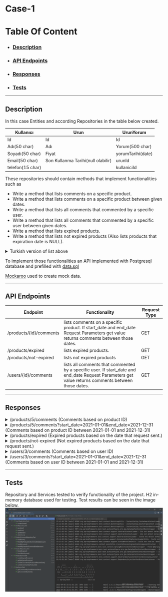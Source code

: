 # Case-1

# Table Of Content

* ### [Description](#description)
* ### [API Endpoints](#api-endpoints)
* ### [Responses](#responses)
* ### [Tests](#tests)

---

## Description
In this case Entities and according Repositories in the table below created.

| Kullanıcı        | Urun                               | UrunYorum         |
|------------------|------------------------------------|-------------------|
| Id               | Id                                 | Id                |
| Adı(50 char)     | Adı                                | Yorum(500 char)   |
| Soyadı(50 char)  | Fiyat                              | yorumTarihi(date) |
| Email(50 char)   | Son Kullanma Tarihi(null olabilir) | urunId            |
| telefon(15 char) |                                    | kullaniciId       |

These repositories should contain methods that implement functionalities such as
- Write a method that lists comments on a specific product.
- Write a method that lists comments on a specific product between given dates.
- Write a method that lists all comments that commented by a specific user.
- Write a method that lists all comments that commented by a specific user between given dates.
- Write a method that lists expired products.
- Write a method that lists not expired products (Also lists products that expiration date is NULL).

<details>
<summary>Turkish version of list above</summary>

- Bir ürüne ait yorumları listeleyen bir metot yazınız.
- Verilen tarih aralıklarında belirli bir ürüne yapılmış olan yorumları gösteren bir metot yazınız.
- Bir kullanıcının yapmış olduğu yorumları listeleyen bir metot yazınız.
- Bir kullanıcının belirli tarihler aralığında yapmış olduğu yorumları gösteren bir metot yazınız.
- Son kullanma tarihi geçmiş ürünleri listeleyen bir metot yazınız.
- Son kullanma tarihi geçmemiş ürünleri listeleyen bir metot yazınız. (Son kullanma tarihi boş olanlar da gelmeli.)

</details>

To implement those functionalities an API implemented with Postgresql database and prefilled
with [data.sql](./src/main/resources/data.sql)

[Mockaroo](https://www.mockaroo.com/) used to create mock data.

---

## API Endpoints

| Endpoint                | Functionality                                                                                                                                       | Request Type |
|-------------------------|-----------------------------------------------------------------------------------------------------------------------------------------------------|--------------|
| /products/{id}/comments | lists comments on a specific product. If start_date and end_date Request Parameters get value returns comments between those dates.                 | GET          |
| /products/expired       | lists expired products.                                                                                                                             | GET          |
| /products/not-expired   | lists not expired products                                                                                                                          | GET          |
| /users/{id}/comments    | lists all comments that commented by a specific user. If start_date and end_date Request Parameters get value returns comments between those dates. | GET          |

---

## Responses
<details>
<summary> /products/5/comments (Comments based on product ID)</summary>

``` yaml
 [
    {
        "id": 4,
        "comment": "mesh distributed web-readiness",
        "commentDate": "2022-01-17",
        "product": {
            "id": 5,
            "name": "Instant Coffee",
            "price": 52.06,
            "expDate": "2022-06-30"
        },
        "user": {
            "id": 4,
            "firstName": "Kristal",
            "lastName": "Kohrs",
            "email": "kkohrs3@tmall.com",
            "phoneNumber": "375-431-1496"
        }
    },
    {
        "id": 6,
        "comment": "optimize transparent web-readiness",
        "commentDate": "2021-10-18",
        "product": {
            "id": 5,
            "name": "Instant Coffee",
            "price": 52.06,
            "expDate": "2022-06-30"
        },
        "user": {
            "id": 1,
            "firstName": "Tailor",
            "lastName": "Feaveer",
            "email": "tfeaveer0@nifty.com",
            "phoneNumber": "770-404-4917"
        }
    },
    {
        "id": 13,
        "comment": "engage viral partnerships",
        "commentDate": "2022-03-26",
        "product": {
            "id": 5,
            "name": "Instant Coffee",
            "price": 52.06,
            "expDate": "2022-06-30"
        },
        "user": {
            "id": 3,
            "firstName": "Jaye",
            "lastName": "Anstiss",
            "email": "janstiss2@jimdo.com",
            "phoneNumber": "716-389-7511"
        }
    },
    {
        "id": 19,
        "comment": "redefine proactive synergies",
        "commentDate": "2021-09-28",
        "product": {
            "id": 5,
            "name": "Instant Coffee",
            "price": 52.06,
            "expDate": "2022-06-30"
        },
        "user": {
            "id": 4,
            "firstName": "Kristal",
            "lastName": "Kohrs",
            "email": "kkohrs3@tmall.com",
            "phoneNumber": "375-431-1496"
        }
    }
]
```
</details>

<details>
<summary> /products/5/comments?start_date=2021-01-01&end_date=2021-12-31 (Comments based on product ID between 2021-01-01 and 2021-12-31)</summary>

``` yaml
 [
    {
        "id": 6,
        "comment": "optimize transparent web-readiness",
        "commentDate": "2021-10-18",
        "product": {
            "id": 5,
            "name": "Instant Coffee",
            "price": 52.060001373291016,
            "expDate": "2022-06-30"
        },
        "user": {
            "id": 1,
            "firstName": "Tailor",
            "lastName": "Feaveer",
            "email": "tfeaveer0@nifty.com",
            "phoneNumber": "770-404-4917"
        }
    },
    {
        "id": 19,
        "comment": "redefine proactive synergies",
        "commentDate": "2021-09-28",
        "product": {
            "id": 5,
            "name": "Instant Coffee",
            "price": 52.060001373291016,
            "expDate": "2022-06-30"
        },
        "user": {
            "id": 4,
            "firstName": "Kristal",
            "lastName": "Kohrs",
            "email": "kkohrs3@tmall.com",
            "phoneNumber": "375-431-1496"
        }
    }
]
```
</details>

<details>
<summary> /products/expired (Expired products based on the date that request sent.)</summary>

``` yaml
 [
    {
        "id": 1,
        "name": "Coffee - Decafenated",
        "price": 87.25,
        "expDate": "2021-09-21"
    },
    {
        "id": 2,
        "name": "Chocolate - Feathers",
        "price": 72.0,
        "expDate": "2022-03-06"
    },
    {
        "id": 3,
        "name": "Tray - Foam, Square 4 - S",
        "price": 71.41,
        "expDate": "2021-09-08"
    },
    {
        "id": 4,
        "name": "Wine - Casillero Del Diablo",
        "price": 35.26,
        "expDate": "2021-10-31"
    },
    {
        "id": 5,
        "name": "Instant Coffee",
        "price": 52.06,
        "expDate": "2022-06-30"
    },
    {
        "id": 6,
        "name": "Cinnamon Rolls",
        "price": 1.94,
        "expDate": "2021-11-11"
    },
    {
        "id": 7,
        "name": "Muffin Orange Individual",
        "price": 14.71,
        "expDate": "2021-08-26"
    },
    {
        "id": 8,
        "name": "Pasta - Gnocchi, Potato",
        "price": 84.11,
        "expDate": "2022-01-29"
    },
    {
        "id": 9,
        "name": "Ham - Proscuitto",
        "price": 37.08,
        "expDate": "2022-05-12"
    },
    {
        "id": 10,
        "name": "Lobster - Baby, Boiled",
        "price": 91.08,
        "expDate": "2022-08-14"
    }
]
```
</details>

<details>
<summary> /products/not-expired (Not expired products based on the date that request sent.)</summary>

``` yaml
 [
    {
        "id": 11,
        "name": "Orange Juice",
        "price": 2.85,
        "expDate": "4022-08-14"
    }
]
```
</details>

<details>
<summary> /users/3/comments (Comments based on user ID)</summary>

``` yaml
 [
    {
        "id": 1,
        "comment": "iterate innovative networks",
        "commentDate": "2021-11-22",
        "product": {
            "id": 1,
            "name": "Coffee - Decafenated",
            "price": 87.25,
            "expDate": "2021-09-21"
        },
        "user": {
            "id": 3,
            "firstName": "Jaye",
            "lastName": "Anstiss",
            "email": "janstiss2@jimdo.com",
            "phoneNumber": "716-389-7511"
        }
    },
    {
        "id": 11,
        "comment": "strategize out-of-the-box methodologies",
        "commentDate": "2022-07-18",
        "product": {
            "id": 8,
            "name": "Pasta - Gnocchi, Potato",
            "price": 84.11,
            "expDate": "2022-01-29"
        },
        "user": {
            "id": 3,
            "firstName": "Jaye",
            "lastName": "Anstiss",
            "email": "janstiss2@jimdo.com",
            "phoneNumber": "716-389-7511"
        }
    },
    {
        "id": 13,
        "comment": "engage viral partnerships",
        "commentDate": "2022-03-26",
        "product": {
            "id": 5,
            "name": "Instant Coffee",
            "price": 52.06,
            "expDate": "2022-06-30"
        },
        "user": {
            "id": 3,
            "firstName": "Jaye",
            "lastName": "Anstiss",
            "email": "janstiss2@jimdo.com",
            "phoneNumber": "716-389-7511"
        }
    },
    {
        "id": 20,
        "comment": "revolutionize user-centric channels",
        "commentDate": "2022-04-23",
        "product": {
            "id": 10,
            "name": "Lobster - Baby, Boiled",
            "price": 91.08,
            "expDate": "2022-08-14"
        },
        "user": {
            "id": 3,
            "firstName": "Jaye",
            "lastName": "Anstiss",
            "email": "janstiss2@jimdo.com",
            "phoneNumber": "716-389-7511"
        }
    }
]
```
</details>

<details>
<summary> /users/3/comments?start_date=2021-01-01&end_date=2021-12-31 (Comments based on user ID between 2021-01-01 and 2021-12-31)</summary>

``` yaml
 [
    {
        "id": 1,
        "comment": "iterate innovative networks",
        "commentDate": "2021-11-22",
        "product": {
            "id": 1,
            "name": "Coffee - Decafenated",
            "price": 87.25,
            "expDate": "2021-09-21"
        },
        "user": {
            "id": 3,
            "firstName": "Jaye",
            "lastName": "Anstiss",
            "email": "janstiss2@jimdo.com",
            "phoneNumber": "716-389-7511"
        }
    }
]
```
</details>

---

## Tests
Repository and Services tested to verify functionality of the project.
H2 in-memory database used for testing.
Test results can be seen in the image below.
![Test Result](src/test/resources/test-result.PNG)
